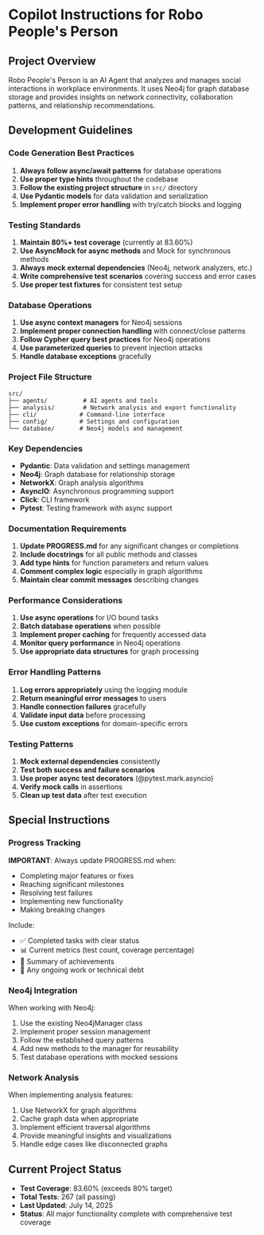 # Copilot Instructions for Robo People's Person

## Project Overview
Robo People's Person is an AI Agent that analyzes and manages social interactions in workplace environments. It uses Neo4j for graph database storage and provides insights on network connectivity, collaboration patterns, and relationship recommendations.

## Development Guidelines

### Code Generation Best Practices
1. **Always follow async/await patterns** for database operations
2. **Use proper type hints** throughout the codebase
3. **Follow the existing project structure** in `src/` directory
4. **Use Pydantic models** for data validation and serialization
5. **Implement proper error handling** with try/catch blocks and logging

### Testing Standards
1. **Maintain 80%+ test coverage** (currently at 83.60%)
2. **Use AsyncMock for async methods** and Mock for synchronous methods
3. **Always mock external dependencies** (Neo4j, network analyzers, etc.)
4. **Write comprehensive test scenarios** covering success and error cases
5. **Use proper test fixtures** for consistent test setup

### Database Operations
1. **Use async context managers** for Neo4j sessions
2. **Implement proper connection handling** with connect/close patterns
3. **Follow Cypher query best practices** for Neo4j operations
4. **Use parameterized queries** to prevent injection attacks
5. **Handle database exceptions** gracefully

### Project File Structure
```
src/
├── agents/          # AI agents and tools
├── analysis/        # Network analysis and export functionality
├── cli/            # Command-line interface
├── config/         # Settings and configuration
└── database/       # Neo4j models and management
```

### Key Dependencies
- **Pydantic**: Data validation and settings management
- **Neo4j**: Graph database for relationship storage
- **NetworkX**: Graph analysis algorithms
- **AsyncIO**: Asynchronous programming support
- **Click**: CLI framework
- **Pytest**: Testing framework with async support

### Documentation Requirements
1. **Update PROGRESS.md** for any significant changes or completions
2. **Include docstrings** for all public methods and classes
3. **Add type hints** for function parameters and return values
4. **Comment complex logic** especially in graph algorithms
5. **Maintain clear commit messages** describing changes

### Performance Considerations
1. **Use async operations** for I/O bound tasks
2. **Batch database operations** when possible
3. **Implement proper caching** for frequently accessed data
4. **Monitor query performance** in Neo4j operations
5. **Use appropriate data structures** for graph processing

### Error Handling Patterns
1. **Log errors appropriately** using the logging module
2. **Return meaningful error messages** to users
3. **Handle connection failures** gracefully
4. **Validate input data** before processing
5. **Use custom exceptions** for domain-specific errors

### Testing Patterns
1. **Mock external dependencies** consistently
2. **Test both success and failure scenarios**
3. **Use proper async test decorators** (@pytest.mark.asyncio)
4. **Verify mock calls** in assertions
5. **Clean up test data** after test execution

## Special Instructions

### Progress Tracking
**IMPORTANT**: Always update PROGRESS.md when:
- Completing major features or fixes
- Reaching significant milestones
- Resolving test failures
- Implementing new functionality
- Making breaking changes

Include:
- ✅ Completed tasks with clear status
- 📊 Current metrics (test count, coverage percentage)
- 🎯 Summary of achievements
- 🔧 Any ongoing work or technical debt

### Neo4j Integration
When working with Neo4j:
1. Use the existing Neo4jManager class
2. Implement proper session management
3. Follow the established query patterns
4. Add new methods to the manager for reusability
5. Test database operations with mocked sessions

### Network Analysis
When implementing analysis features:
1. Use NetworkX for graph algorithms
2. Cache graph data when appropriate
3. Implement efficient traversal algorithms
4. Provide meaningful insights and visualizations
5. Handle edge cases like disconnected graphs

## Current Project Status
- **Test Coverage**: 83.60% (exceeds 80% target)
- **Total Tests**: 267 (all passing)
- **Last Updated**: July 14, 2025
- **Status**: All major functionality complete with comprehensive test coverage
